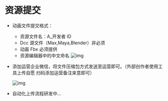# 资源提交 

- 动画文件提交格式：
  - 资源文件名：A_开发者 ID
  - Dcc 源文件（Max,Maya,Blender）非必须
  - 动画 Fbx 必须提供
  - 资源编辑器中的中文命名
    ![img](https://arkimg.ark.online/1690962918774-1.png)
  
- 添加运营企业微信，将文件压缩包方式发送至运营即可。（外部创作者使用工具上传自愿 扫码添加运营备注来意即可）

  ![img](https://arkimg.ark.online/1690963009954-4.png)

- 自动化上传流程研发中...